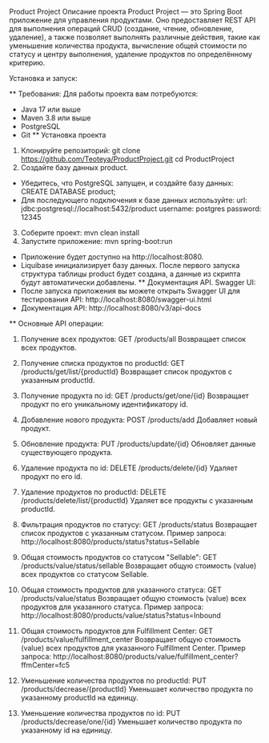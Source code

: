 Product Project
Описание проекта
Product Project — это Spring Boot приложение для управления продуктами. Оно предоставляет REST API для выполнения операций CRUD (создание, чтение, обновление, удаление), а также позволяет выполнять различные действия, такие как уменьшение количества продукта, вычисление общей стоимости по статусу и центру выполнения, удаление продуктов по определённому критерию.

Установка и запуск:

** Требования:
Для работы проекта вам потребуются:
- Java 17 или выше
- Maven 3.8 или выше
- PostgreSQL
- Git
 ** Установка проекта
1. Клонируйте репозиторий:
git clone https://github.com/Teoteya/ProductProject.git
cd ProductProject
2. Создайте базу данных product.
- Убедитесь, что PostgreSQL запущен, и создайте базу данных:
CREATE DATABASE product;
- Для последующего подключения к базе данных используйте:
    url: jdbc:postgresql://localhost:5432/product
    username: postgres
    password: 12345
3. Соберите проект: mvn clean install
4. Запустите приложение: mvn spring-boot:run
 - Приложение будет доступно на http://localhost:8080.
 - Liquibase инициализирует базу данных. После первого запуска структура таблицы product будет создана, а данные из скрипта будут автоматически добавлены.
** Документация API.
  Swagger UI:
- После запуска приложения вы можете открыть Swagger UI для тестирования API:
http://localhost:8080/swagger-ui.html
- Документация API: http://localhost:8080/v3/api-docs

** Основные API операции:
1. Получение всех продуктов:
GET /products/all
Возвращает список всех продуктов.

2. Получение списка продуктов по productId:
GET /products/get/list/{productId}
Возвращает список продуктов с указанным productId.

3. Получение продукта по id:
GET /products/get/one/{id}
Возвращает продукт по его уникальному идентификатору id.

4. Добавление нового продукта:
POST /products/add
Добавляет новый продукт.

5. Обновление продукта:
PUT /products/update/{id}
Обновляет данные существующего продукта.

6. Удаление продукта по id:
DELETE /products/delete/{id}
Удаляет продукт по его id.

7. Удаление продуктов по productId:
DELETE /products/delete/list/{productId}
Удаляет все продукты с указанным productId.

8. Фильтрация продуктов по статусу:
GET /products/status
Возвращает список продуктов с указанным статусом.
Пример запроса:
http://localhost:8080/products/status?status=Sellable

9. Общая стоимость продуктов со статусом "Sellable":
GET /products/value/status/sellable
Возвращает общую стоимость (value) всех продуктов со статусом Sellable.

10. Общая стоимость продуктов для указанного статуса:
GET /products/value/status
Возвращает общую стоимость (value) всех продуктов для указанного статуса.
Пример запроса:
http://localhost:8080/products/value/status?status=Inbound

11. Общая стоимость продуктов для Fulfillment Center:
GET /products/value/fulfillment_center
Возвращает общую стоимость (value) всех продуктов для указанного Fulfillment Center.
Пример запроса:
http://localhost:8080/products/value/fulfillment_center?ffmCenter=fc5

12. Уменьшение количества продуктов по productId:
PUT /products/decrease/{productId}
Уменьшает количество продукта по указанному productId на единицу.

13. Уменьшение количества продуктов по id:
PUT /products/decrease/one/{id}
Уменьшает количество продукта по указанному id на единицу.
